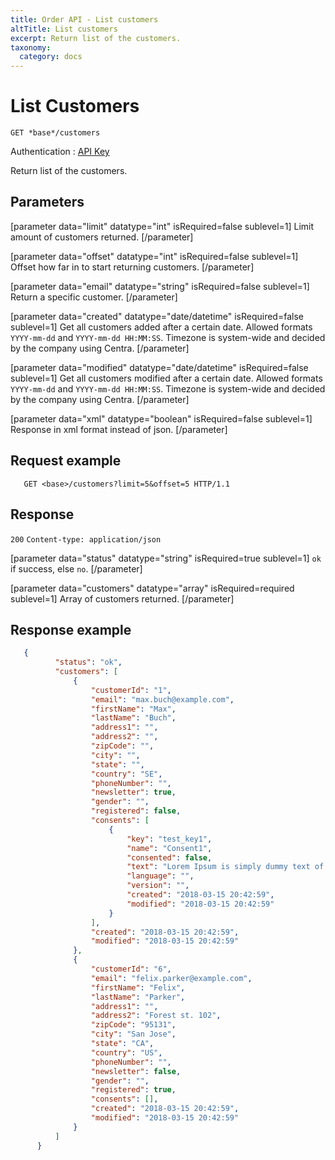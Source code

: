 ```yaml
---
title: Order API - List customers
altTitle: List customers
excerpt: Return list of the customers.
taxonomy:
  category: docs
---
```


# List Customers

```text
GET *base*/customers
```
Authentication : [API Key](/api-references/api-intro#authentication)

Return list of the customers.

## Parameters

[parameter data="limit" datatype="int" isRequired=false sublevel=1]
Limit amount of customers returned.
[/parameter]

[parameter data="offset" datatype="int" isRequired=false sublevel=1]
Offset how far in to start returning customers.
[/parameter]

[parameter data="email" datatype="string" isRequired=false sublevel=1]
Return a specific customer.
[/parameter]

[parameter data="created" datatype="date/datetime" isRequired=false sublevel=1]
Get all customers added after a certain date. Allowed formats ``YYYY-mm-dd`` and ``YYYY-mm-dd HH:MM:SS``. Timezone is system-wide and decided by the company using Centra.
[/parameter]

[parameter data="modified" datatype="date/datetime" isRequired=false sublevel=1]
Get all customers modified after a certain date. Allowed formats ``YYYY-mm-dd`` and ``YYYY-mm-dd HH:MM:SS``. Timezone is system-wide and decided by the company using Centra.
[/parameter]

[parameter data="xml" datatype="boolean" isRequired=false sublevel=1]
Response in xml format instead of json.
[/parameter]

## Request example

```http
   GET <base>/customers?limit=5&offset=5 HTTP/1.1
```

<!--
```eval_rst
.. _order-api-list-customers-response:
```
-->

## Response

`200` `Content-type: application/json`

[parameter data="status" datatype="string" isRequired=true sublevel=1]
``ok`` if success, else ``no``.
[/parameter]

[parameter data="customers" datatype="array" isRequired=required sublevel=1]
Array of customers returned. 
[/parameter]


## Response example

```json
   {
          "status": "ok",
          "customers": [
              {
                  "customerId": "1",
                  "email": "max.buch@example.com",
                  "firstName": "Max",
                  "lastName": "Buch",
                  "address1": "",
                  "address2": "",
                  "zipCode": "",
                  "city": "",
                  "state": "",
                  "country": "SE",
                  "phoneNumber": "",
                  "newsletter": true,
                  "gender": "",
                  "registered": false,
                  "consents": [
                      {
                          "key": "test_key1",
                          "name": "Consent1",
                          "consented": false,
                          "text": "Lorem Ipsum is simply dummy text of the printing and typesetting industry. Lorem Ipsum has been the industrys standard dummy text ever since the 1500s, when an unknown printer took a galley ",
                          "language": "",
                          "version": "",
                          "created": "2018-03-15 20:42:59",
                          "modified": "2018-03-15 20:42:59"
                      }
                  ],
                  "created": "2018-03-15 20:42:59",
                  "modified": "2018-03-15 20:42:59"
              },
              {
                  "customerId": "6",
                  "email": "felix.parker@example.com",
                  "firstName": "Felix",
                  "lastName": "Parker",
                  "address1": "",
                  "address2": "Forest st. 102",
                  "zipCode": "95131",
                  "city": "San Jose",
                  "state": "CA",
                  "country": "US",
                  "phoneNumber": "",
                  "newsletter": false,
                  "gender": "",
                  "registered": true,
                  "consents": [],
                  "created": "2018-03-15 20:42:59",
                  "modified": "2018-03-15 20:42:59"
              }
          ]
      }
```